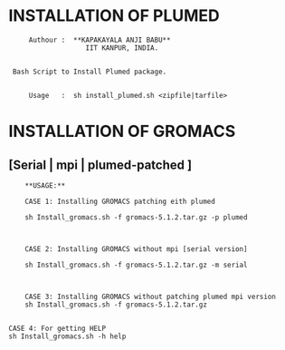 #               INSTALLATION OF PLUMED

         
         Authour :  **KAPAKAYALA ANJI BABU**
                       IIT KANPUR, INDIA.
        

	 Bash Script to Install Plumed package.
                       
   
         Usage   :  sh install_plumed.sh <zipfile|tarfile>    
       

#               INSTALLATION OF GROMACS
##          [Serial | mpi | plumed-patched ]  


                   
        **USAGE:**

        CASE 1: Installing GROMACS patching eith plumed

        sh Install_gromacs.sh -f gromacs-5.1.2.tar.gz -p plumed
 

 
        CASE 2: Installing GROMACS without mpi [serial version]

        sh Install_gromacs.sh -f gromacs-5.1.2.tar.gz -m serial



        CASE 3: Installing GROMACS without patching plumed mpi version
        sh Install_gromacs.sh -f gromacs-5.1.2.tar.gz 

	
	CASE 4: For getting HELP
	sh Install_gromacs.sh -h help
 
                    
